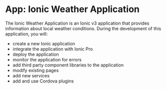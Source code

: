 # App: Ionic Weather Application

The Ionic Weather Application is an Ionic v3 application that provides information about local weather conditions.  During the development of this application, you will:

- create a new Ionic application
- integrate the application with Ionic Pro
- deploy the application
- monitor the application for errors
- add third party component libraries to the application
- modify existing pages
- add new services
- add and use Cordova plugins 